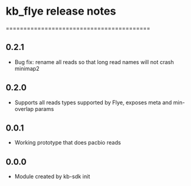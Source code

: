 # kb_flye release notes
=========================================

0.2.1
-----
* Bug fix: rename all reads so that long read names will not crash minimap2

0.2.0
-----
* Supports all reads types supported by Flye, exposes meta and min-overlap params

0.0.1
-----
* Working prototype that does pacbio reads

0.0.0
-----
* Module created by kb-sdk init
